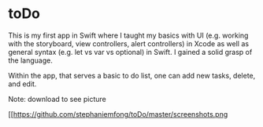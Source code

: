 # toDo

This is my first app in Swift where I taught my basics with UI (e.g. working with the storyboard, view controllers, alert controllers) in Xcode as well as general syntax (e.g. let vs var vs optional) in Swift.  I gained a solid
grasp of the language.  

Within the app, that serves a basic to do list, one can add new tasks, delete, and edit.

Note: download to see picture

[[https://github.com/stephaniemfong/toDo/master/screenshots.png
